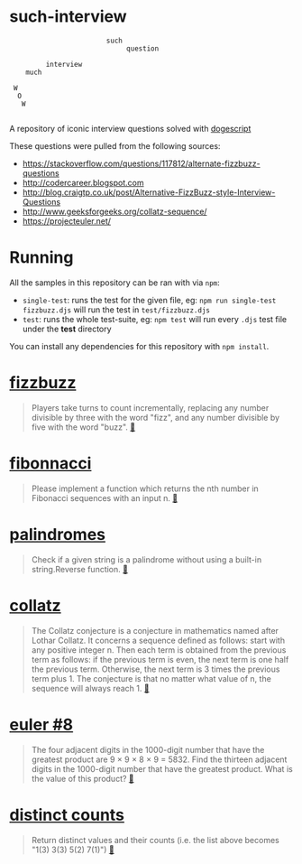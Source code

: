 # such-interview
```dogescript
                        such 
                             question
                             
         interview               
    much 
    
 W
  O
   W
                  
```


A repository of iconic interview questions solved with [dogescript](https://github.com/dogescript/dogescript)

These questions were pulled from the following sources:
* https://stackoverflow.com/questions/117812/alternate-fizzbuzz-questions
* http://codercareer.blogspot.com
* http://blog.craigtp.co.uk/post/Alternative-FizzBuzz-style-Interview-Questions
* http://www.geeksforgeeks.org/collatz-sequence/
* https://projecteuler.net/

# Running

All the samples in this repository can be ran with via `npm`:

* `single-test`: runs the test for the given file, eg: `npm run single-test fizzbuzz.djs` will run the test in `test/fizzbuzz.djs`
* `test`: runs the whole test-suite, eg: `npm test` will run every `.djs` test file under the **test** directory

You can install any dependencies for this repository with `npm install`.

# [fizzbuzz](fizzbuzz.djs)

>  Players take turns to count incrementally, replacing any number divisible by three with the word "fizz", and any number divisible by five with the word "buzz".
[:page_facing_up:](https://en.wikipedia.org/wiki/Fizz_buzz)


# [fibonnacci](fibonacci.djs)

> Please implement a function which returns the nth number in Fibonacci sequences with an input n. [:page_facing_up:](http://codercareer.blogspot.com/2011/10/no-15-fibonacci-sequences.html)

# [palindromes](palindromes.djs)

> Check if a given string is a palindrome without using a built-in string.Reverse function.
[:page_facing_up:](http://blog.craigtp.co.uk/post/Alternative-FizzBuzz-style-Interview-Questions)

# [collatz](collatz.djs)

> The Collatz conjecture is a conjecture in mathematics named after Lothar Collatz. It concerns a sequence defined as follows: start with any positive integer n. Then each term is obtained from the previous term as follows: if the previous term is even, the next term is one half the previous term. Otherwise, the next term is 3 times the previous term plus 1. The conjecture is that no matter what value of n, the sequence will always reach 1.
[:page_facing_up:](https://en.wikipedia.org/wiki/Collatz_conjecture)

# [euler #8](euler8.djs)

> The four adjacent digits in the 1000-digit number that have the greatest product are 9 × 9 × 8 × 9 = 5832. Find the thirteen adjacent digits in the 1000-digit number that have the greatest product. What is the value of this product?
[:page_facing_up:](https://projecteuler.net/problem=8)

# [distinct counts](distinct_counts.djs)

> Return distinct values and their counts (i.e. the list above becomes "1(3) 3(3) 5(2) 7(1)")
[:page_facing_up:](https://stackoverflow.com/a/117891/2262802)